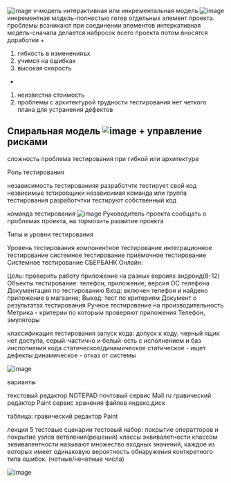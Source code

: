 ![image](https://user-images.githubusercontent.com/112687883/213662119-2bf57f64-8ad8-4509-a493-edb9df3e519d.png)
v-модель
интерактивная или инкрементальная модель
![image](https://user-images.githubusercontent.com/112687883/213662490-d0c1c454-cb6f-4279-966c-0444f81ecef7.png)
инкрементная модель-полностью готов отдельных элемент проекта. проблемы возникают при соединении элементов
интеркативная модель-сначала делается набросок всего проекта
потом вносятся доработки
+
1. гибкость в измененияъх
2. учимся на ошибках
3. высокая скорость
-
1. неизвестна стоимость
2. проблемы с архитектурой
трудности тестирования
нет четкого плана для устранения дефектов

Спиральная модель
![image](https://user-images.githubusercontent.com/112687883/213664568-f99a919b-ae6e-40cd-95d0-38e324cb9673.png)
+
управление рисками
-
сложность
проблема тестирования при гибкой или архитектуре

Роль тестирования

независимость тестированияя
разработчтк тестирует свой код
незвисимые тстировщики
независимая команда или группа тестирования
разработчтки тестируют собственный код

команда тестирования
![image](https://user-images.githubusercontent.com/112687883/213667223-d9246700-bca0-43bc-91ec-cb03ec179fb2.png)
Руководитель проекта
сообщать о проблемах проекта, на тормозить развитие проекта




Типы и уровни тестирования

Уровень тестирования
компонентное тестирование
интеграционное тестирование
системное тестирование
приёмочное тестирование
Системное тестирование СБЕРБАНК Онлайн:

Цель: проверить работу приложение на разных версиях андроид(8-12)
Объекты тестирование: телефон, приложение, версия ОС телефона
Документация по тестированию
Вход: включен телефон и найдено приложение в магазине; Выход: тест по критериям
Документ о результатах тестирования
Ручное тестирование на производительность
Метрика - критерии по которым проверяют приложения
Телефон, эмуляторы



классификация тестирования
запуск кода: допуск к коду. 
черный ящик нет доступа, серый-частично и белый-есть
с исполнением и баз инсполнения кода
статическое/динамическое
статическое - ищет дефекты
динамическое - отказ от системы

![image](https://user-images.githubusercontent.com/112687883/215058251-ec4499de-1d1b-42eb-8556-d5d719eb8b0f.png)

варианты

текстовый редактор NOTEPAD
почтовый сервис Mail.ru
гравический редактор Paint
сервис хранения файлов яндекс.диск


таблица:
гравический редактор Paint


лекция 5
тестовые сценарии
тестовый набор: покрытие оператторов и покрытие узлов ветвления(решений)
классы эквивалетности
классом эквивалентности называют множество входных значений, каждое из еоторых имеет одинаковую вероятность обнаружения конткретного типа ошибок. (четные/нечетные числа)

![image](https://user-images.githubusercontent.com/112687883/219609323-9f9f36bf-35ab-46e6-bc1d-846e2253822a.png)












